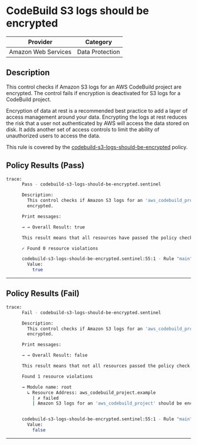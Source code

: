 # CodeBuild S3 logs should be encrypted

| Provider            | Category        |
|---------------------|-----------------|
| Amazon Web Services | Data Protection |

## Description

This control checks if Amazon S3 logs for an AWS CodeBuild project are encrypted. The control fails if encryption is deactivated for S3 logs for a CodeBuild project.

Encryption of data at rest is a recommended best practice to add a layer of access management around your data. Encrypting the logs at rest reduces the risk that a user not authenticated by AWS will access the data stored on disk. It adds another set of access controls to limit the ability of unauthorized users to access the data.

This rule is covered by the [codebuild-s3-logs-should-be-encrypted](../../policies/codebuild/codebuild-s3-logs-should-be-encrypted.sentinel) policy.

## Policy Results (Pass)
```bash
trace:
      Pass - codebuild-s3-logs-should-be-encrypted.sentinel

      Description:
        This control checks if Amazon S3 logs for an 'aws_codebuild_project' are
        encrypted.

      Print messages:

      → → Overall Result: true

      This result means that all resources have passed the policy check for the policy codebuild-s3-logs-should-be-encrypted.

      ✓ Found 0 resource violations

      codebuild-s3-logs-should-be-encrypted.sentinel:55:1 - Rule "main"
        Value:
          true
```

---

## Policy Results (Fail)
```bash
trace:
      Fail - codebuild-s3-logs-should-be-encrypted.sentinel

      Description:
        This control checks if Amazon S3 logs for an 'aws_codebuild_project' are
        encrypted.

      Print messages:

      → → Overall Result: false

      This result means that not all resources passed the policy check and the protected behavior is not allowed for the policy codebuild-s3-logs-should-be-encrypted.

      Found 1 resource violations

      → Module name: root
        ↳ Resource Address: aws_codebuild_project.example
          | ✗ failed
          | Amazon S3 logs for an 'aws_codebuild_project' should be encrypted. Refer to https://docs.aws.amazon.com/securityhub/latest/userguide/codebuild-controls.html#codebuild-3 for more details.


      codebuild-s3-logs-should-be-encrypted.sentinel:55:1 - Rule "main"
        Value:
          false
```

---
